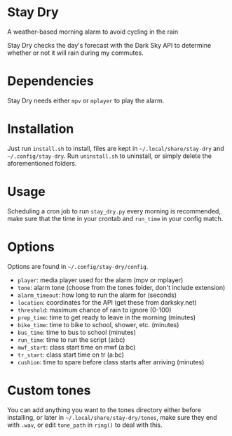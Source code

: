 # Stay Dry
A weather-based morning alarm to avoid cycling in the rain  

Stay Dry checks the day's forecast with the Dark Sky API to determine whether or not it will rain during my commutes.

# Dependencies
Stay Dry needs either `mpv` or `mplayer` to play the alarm.

# Installation
Just run `install.sh` to install, files are kept in `~/.local/share/stay-dry` and `~/.config/stay-dry`.
Run `uninstall.sh` to uninstall, or simply delete the aforementioned folders.

# Usage
Scheduling a cron job to run `stay_dry.py` every morning is recommended, make sure that the time in your crontab and `run_time` in your config match.

# Options
Options are found in `~/.config/stay-dry/config`.
- `player`: media player used for the alarm (mpv or mplayer)
- `tone`: alarm tone (choose from the tones folder, don't include extension)
- `alarm_timeout`: how long to run the alarm for (seconds)
- `location`: coordinates for the API (get these from darksky.net)
- `threshold`: maximum chance of rain to ignore (0-100)
- `prep_time`: time to get ready to leave in the morning (minutes)
- `bike_time`: time to bike to school, shower, etc. (minutes)
- `bus_time`: time to bus to school (minutes)
- `run_time`: time to run the script (a:bc)
- `mwf_start`: class start time on mwf (a:bc)
- `tr_start`: class start time on tr (a:bc)
- `cushion`: time to spare before class starts after arriving (minutes)

# Custom tones
You can add anything you want to the tones directory either before installing, or later in `~/.local/share/stay-dry/tones`, make sure they end with `.wav`, or edit `tone_path` in `ring()` to deal with this.
